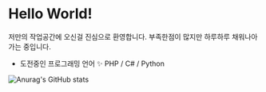# Hello World!

저만의 작업공간에 오신걸 진심으로 환영합니다.
부족한점이 많지만 하루하루 채워나아가는 중입니다.

- 도전중인 프로그래밍 언어
✨ PHP / C# / Python 

![Anurag's GitHub stats](https://github-readme-stats.vercel.app/api?username=LeeRadio&count_private=true)
